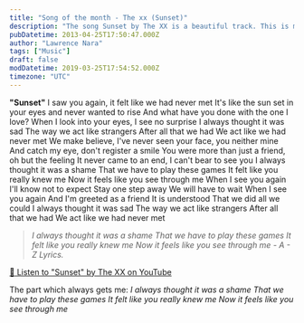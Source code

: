 ```yaml
---
title: "Song of the month - The xx (Sunset)"
description: "The song Sunset by The XX is a beautiful track. This is my song of the month, exploring themes of love and loss."
pubDatetime: 2013-04-25T17:50:47.000Z
author: "Lawrence Nara"
tags: ["Music"]
draft: false
modDatetime: 2019-03-25T17:54:52.000Z
timezone: "UTC"
---
```


**"Sunset"** I saw you again, it felt like we had never met It's like the sun set in your eyes and never wanted to rise And what have you done with the one I love? When I look into your eyes, I see no surprise I always thought it was sad The way we act like strangers After all that we had We act like we had never met We make believe, I've never seen your face, you neither mine And catch my eye, don't register a smile You were more than just a friend, oh but the feeling It never came to an end, I can't bear to see you I always thought it was a shame That we have to play these games It felt like you really knew me Now it feels like you see through me When I see you again I'll know not to expect Stay one step away We will have to wait When I see you again And I'm greeted as a friend It is understood That we did all we could I always thought it was sad The way we act like strangers After all that we had We act like we had never met

> *I always thought it was a shame* *That we have to play these games* *It felt like you really knew me* *Now it feels like you see through me* *\- A - Z Lyrics.* 

[🎵 Listen to "Sunset" by The XX on YouTube](https://www.youtube.com/results?search_query=The+XX+Sunset)

The part which always gets me: *I always thought it was a shame That we have to play these games It felt like you really knew me Now it feels like you see through me*